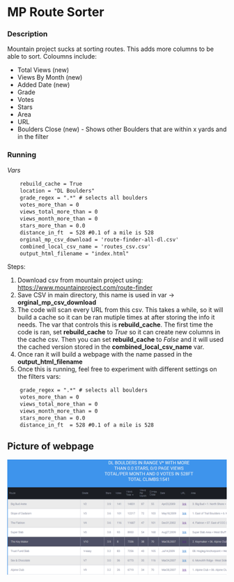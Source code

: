 # MP Route Sorter

### Description
Mountain project sucks at sorting routes. This adds more columns to be able to sort. Coloumns include:
- Total Views (new)
- Views By Month (new)
- Added Date (new)
- Grade
- Votes
- Stars
- Area
- URL
- Boulders Close (new) - Shows other Boulders that are within x yards and in the filter

### Running

*Vars*
```    
    rebuild_cache = True
    location = "DL Boulders"
    grade_regex = ".*" # selects all boulders
    votes_more_than = 0
    views_total_more_than = 0
    views_month_more_than = 0
    stars_more_than = 0.0
    distance_in_ft  = 528 #0.1 of a mile is 528
    orginal_mp_csv_download = 'route-finder-all-dl.csv'
    combined_local_csv_name = 'routes_csv.csv'
    output_html_filename = "index.html"
```

Steps:
1. Download csv from mountain project using: https://www.mountainproject.com/route-finder
2. Save CSV in main directory, this name is used in var -> **orginal_mp_csv_download**
3. The code will scan every URL  from this csv. This takes a while, so it will build a cache so it can be ran mutiple times at after storing the info it needs. The var that controls this is **rebuild_cache**. The first time the code is ran, set **rebuild_cache** to *True* so it can create new columns in the cache csv. Then you can set **rebuild_cache** to *False* and it will used the cached version stored in the **combined_local_csv_name** var.
4. Once ran it will build a webpage with the name passed in the **output_html_filename**
5. Once this is running, feel free to experiment with different settings on the filters vars:

```
    grade_regex = ".*" # selects all boulders
    votes_more_than = 0
    views_total_more_than = 0
    views_month_more_than = 0
    stars_more_than = 0.0
    distance_in_ft  = 528 #0.1 of a mile is 528
```

## Picture of webpage

![page](https://github.com/ky-nolan/mp/blob/master/static/screenshot.png)